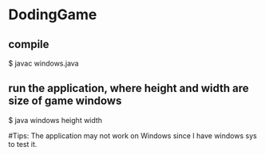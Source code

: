 # DodingGame

## compile 
$ javac windows.java
## run the application, where height and width are size of game windows
$ java windows height width 


#Tips:
The application may not work on Windows since I have windows sys to test it.
